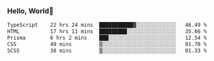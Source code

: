 
### Hello, World🐤

<!--START_SECTION:waka-->

```txt
TypeScript    22 hrs 24 mins  ███████████▓░░░░░░░░░░░░░   46.49 %
HTML          17 hrs 11 mins  █████████░░░░░░░░░░░░░░░░   35.66 %
Prisma        6 hrs 2 mins    ███░░░░░░░░░░░░░░░░░░░░░░   12.54 %
CSS           49 mins         ▒░░░░░░░░░░░░░░░░░░░░░░░░   01.70 %
SCSS          38 mins         ▒░░░░░░░░░░░░░░░░░░░░░░░░   01.33 %
```

<!--END_SECTION:waka-->
